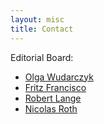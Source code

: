 ```yaml
---
layout: misc
title: Contact
---
```


Editorial Board:

- [Olga Wudarczyk](mailto:owudarczyk@gmail.com)
<a href="mailto:owudarczyk@gmail.com"><i class="fa fa-envelope" aria-hidden="true"></i></a>
- [Fritz Francisco](https://fritzfrancisco.github.io/)
<a href="mailto:fritz.francisco@hu-berlin.de"><i class="fa fa-envelope" aria-hidden="true"></i></a>
- [Robert Lange](https://roberttlange.github.io/)
<i class="fa fa-envelope" aria-hidden="true"></i>
- [Nicolas Roth](mailto:roth@tu-berlin.de)
<a href="mailto:roth@tu-berlin.de"><i class="fa fa-envelope" aria-hidden="true"></i></a>
